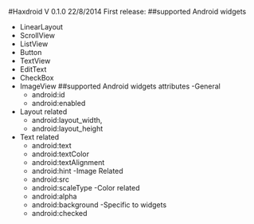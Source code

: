 #Haxdroid V 0.1.0 22/8/2014
First release: 
##supported Android widgets
- LinearLayout
- ScrollView
- ListView
- Button
- TextView
- EditText
- CheckBox
- ImageView
##supported Android widgets attributes
-General
	- android:id
	- android:enabled
- Layout related
	- android:layout_width,
	- android:layout_height
- Text related
	- android:text
	- android:textColor
	- android:textAlignment
	- android:hint
-Image Related	
	- android:src
	- android:scaleType
-Color related
	- android:alpha
	- android:background
-Specific to widgets
	- android:checked

